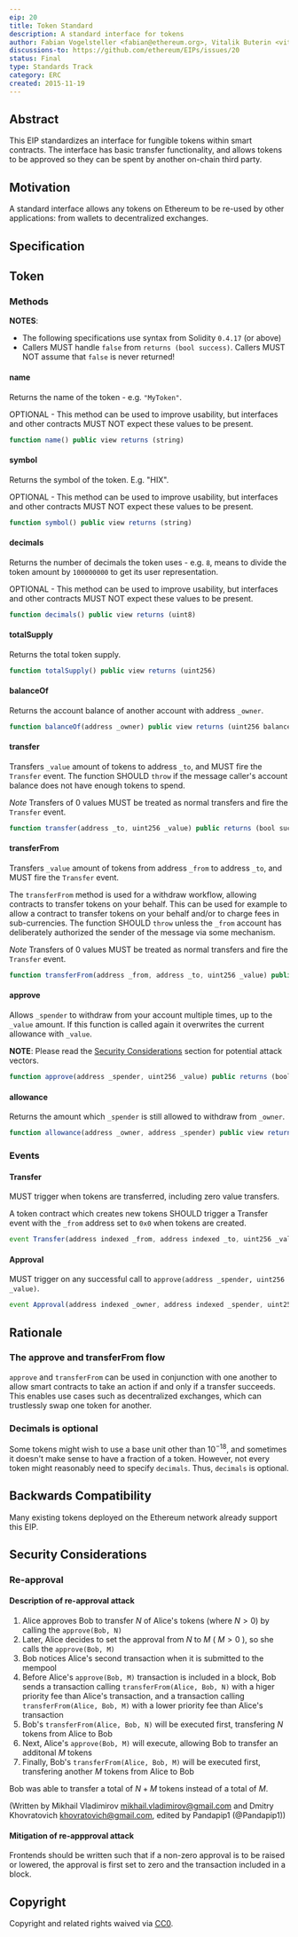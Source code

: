 ```yaml
---
eip: 20
title: Token Standard
description: A standard interface for tokens
author: Fabian Vogelsteller <fabian@ethereum.org>, Vitalik Buterin <vitalik.buterin@ethereum.org>
discussions-to: https://github.com/ethereum/EIPs/issues/20
status: Final
type: Standards Track
category: ERC
created: 2015-11-19
---
```


## Abstract

This EIP standardizes an interface for fungible tokens within smart contracts.
The interface has basic transfer functionality, and allows tokens to be approved so they can be spent by another on-chain third party.

## Motivation

A standard interface allows any tokens on Ethereum to be re-used by other applications: from wallets to decentralized exchanges.

## Specification

## Token

### Methods

**NOTES**:
 - The following specifications use syntax from Solidity `0.4.17` (or above)
 - Callers MUST handle `false` from `returns (bool success)`.  Callers MUST NOT assume that `false` is never returned!

#### name

Returns the name of the token - e.g. `"MyToken"`.

OPTIONAL - This method can be used to improve usability,
but interfaces and other contracts MUST NOT expect these values to be present.

``` js
function name() public view returns (string)
```

#### symbol

Returns the symbol of the token. E.g. "HIX".

OPTIONAL - This method can be used to improve usability,
but interfaces and other contracts MUST NOT expect these values to be present.

``` js
function symbol() public view returns (string)
```

#### decimals

Returns the number of decimals the token uses - e.g. `8`, means to divide the token amount by `100000000` to get its user representation.

OPTIONAL - This method can be used to improve usability,
but interfaces and other contracts MUST NOT expect these values to be present.

``` js
function decimals() public view returns (uint8)
```

#### totalSupply

Returns the total token supply.

``` js
function totalSupply() public view returns (uint256)
```

#### balanceOf

Returns the account balance of another account with address `_owner`.

``` js
function balanceOf(address _owner) public view returns (uint256 balance)
```

#### transfer

Transfers `_value` amount of tokens to address `_to`, and MUST fire the `Transfer` event.
The function SHOULD `throw` if the message caller's account balance does not have enough tokens to spend.

*Note* Transfers of 0 values MUST be treated as normal transfers and fire the `Transfer` event.

``` js
function transfer(address _to, uint256 _value) public returns (bool success)
```

#### transferFrom

Transfers `_value` amount of tokens from address `_from` to address `_to`, and MUST fire the `Transfer` event.

The `transferFrom` method is used for a withdraw workflow, allowing contracts to transfer tokens on your behalf.
This can be used for example to allow a contract to transfer tokens on your behalf and/or to charge fees in sub-currencies.
The function SHOULD `throw` unless the `_from` account has deliberately authorized the sender of the message via some mechanism.

*Note* Transfers of 0 values MUST be treated as normal transfers and fire the `Transfer` event.

``` js
function transferFrom(address _from, address _to, uint256 _value) public returns (bool success)
```

#### approve

Allows `_spender` to withdraw from your account multiple times, up to the `_value` amount. If this function is called again it overwrites the current allowance with `_value`.

**NOTE**: Please read the [Security Considerations](#security-considerations) section for potential attack vectors.

``` js
function approve(address _spender, uint256 _value) public returns (bool success)
```

#### allowance

Returns the amount which `_spender` is still allowed to withdraw from `_owner`.

``` js
function allowance(address _owner, address _spender) public view returns (uint256 remaining)
```

### Events

#### Transfer

MUST trigger when tokens are transferred, including zero value transfers.

A token contract which creates new tokens SHOULD trigger a Transfer event with the `_from` address set to `0x0` when tokens are created.

``` js
event Transfer(address indexed _from, address indexed _to, uint256 _value)
```

#### Approval

MUST trigger on any successful call to `approve(address _spender, uint256 _value)`.

``` js
event Approval(address indexed _owner, address indexed _spender, uint256 _value)
```

## Rationale

### The approve and transferFrom flow

`approve` and `transferFrom` can be used in conjunction with one another to allow smart contracts to take an action if and only if a transfer succeeds. This enables use cases such as decentralized exchanges, which can trustlessly swap one token for another.

### Decimals is optional

Some tokens might wish to use a base unit other than $10^{-18}$, and sometimes it doesn't make sense to have a fraction of a token. However, not every token might reasonably need to specify `decimals`. Thus, `decimals` is optional.

## Backwards Compatibility

Many existing tokens deployed on the Ethereum network already support this EIP.

## Security Considerations

### Re-approval

#### Description of re-approval attack

1. Alice approves Bob to transfer $N$ of Alice's tokens (where $N>0$) by calling the `approve(Bob, N)`
2. Later, Alice decides to set the approval from $N$ to $M$ ( $M>0$ ), so she calls the `approve(Bob, M)`
3. Bob notices Alice's second transaction when it is submitted to the mempool
4. Before Alice's `approve(Bob, M)` transaction is included in a block, Bob sends a transaction calling `transferFrom(Alice, Bob, N)` with a higer priority fee than Alice's transaction, and a transaction calling `transferFrom(Alice, Bob, M)` with a lower priority fee than Alice's transaction
5. Bob's `transferFrom(Alice, Bob, N)` will be executed first, transfering $N$ tokens from Alice to Bob
6. Next, Alice's `approve(Bob, M)` will execute, allowing Bob to transfer an additonal $M$ tokens
7. Finally, Bob's `transferFrom(Alice, Bob, M)` will be executed first, transfering another $M$ tokens from Alice to Bob

Bob was able to transfer a total of $N+M$ tokens instead of a total of $M$.

(Written by Mikhail Vladimirov <mikhail.vladimirov@gmail.com> and Dmitry Khovratovich <khovratovich@gmail.com>, edited by Pandapip1 (@Pandapip1))

#### Mitigation of re-appproval attack

Frontends should be written such that if a non-zero approval is to be raised or lowered, the approval is first set to zero and the transaction included in a block.

## Copyright

Copyright and related rights waived via [CC0](../LICENSE.md).
